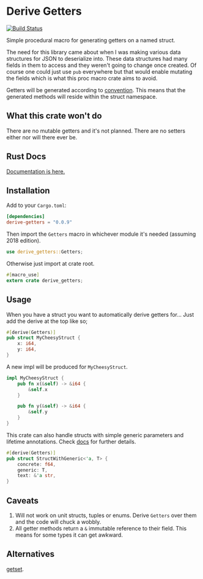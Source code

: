 # Derive Getters

[![Build Status](https://travis-ci.org/kvsari/derive-getters.svg?branch=master)](https://travis-ci.org/kvsari/derive-getters)

Simple procedural macro for generating getters on a named struct.

The need for this library came about when I was making various data structures for JSON to deserialize into. These data structures had many fields in them to access and they weren't going to change once created. Of course one could just use `pub` everywhere but that would enable mutating the fields which is what this proc macro crate aims to avoid.

Getters will be generated according to [convention](https://github.com/rust-lang/rfcs/blob/master/text/0344-conventions-galore.md#gettersetter-apis). This means that the generated methods will reside within the struct namespace.

## What this crate won't do
There are no mutable getters and it's not planned. There are no setters either nor will there ever be.

## Rust Docs
[Documentation is here.](https://docs.rs/derive-getters/0.0.9)

## Installation

Add to your `Cargo.toml`:
```toml
[dependencies]
derive-getters = "0.0.9"
```

Then import the `Getters` macro in whichever module it's needed (assuming 2018 edition).
```rust
use derive_getters::Getters;

```
Otherwise just import at crate root.
```rust
#[macro_use]
extern crate derive_getters;
```

## Usage

When you have a struct you want to automatically derive getters for... Just add the derive at the top like so;
```rust
#[derive(Getters)]
pub struct MyCheesyStruct {
    x: i64,
    y: i64,
}
```

A new impl will be produced for `MyCheesyStruct`.
```rust
impl MyCheesyStruct {
    pub fn x(&self) -> &i64 {
        &self.x
    }

    pub fn y(&self) -> &i64 {
        &self.y
    }
}
```

This crate can also handle structs with simple generic parameters and lifetime annotations. Check [docs](https://docs.rs/derive-getters/0.0.9) for further details.
```rust
#[derive(Getters)]
pub struct StructWithGeneric<'a, T> {
    concrete: f64,
    generic: T,
    text: &'a str,
}
```

## Caveats
1. Will not work on unit structs, tuples or enums. Derive `Getters` over them and the code will chuck a wobbly.
2. All getter methods return a `&` immutable reference to their field. This means for some types it can get awkward.

## Alternatives
[getset](https://github.com/Hoverbear/getset).
